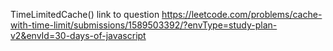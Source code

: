 TimeLimitedCache()
link to question https://leetcode.com/problems/cache-with-time-limit/submissions/1589503392/?envType=study-plan-v2&envId=30-days-of-javascript